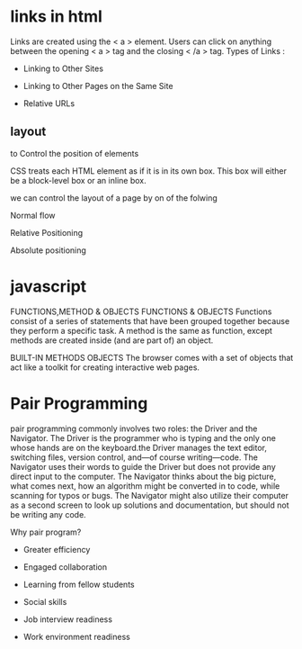 # links in html 
Links are created using the < a > element. Users can click on anything between the opening < a > tag and the closing < /a > tag. 
Types of Links :
- Linking to Other Sites

- Linking to Other Pages on the Same Site

- Relative URLs 


## layout 
to Control the position of elements

 
CSS treats each HTML element as if it is in its
own box. This box will either be a block-level
box or an inline box.

we can  control the layout of a page by on of the folwing

Normal flow

Relative Positioning

Absolute positioning

# javascript
FUNCTIONS,METHOD & OBJECTS
FUNCTIONS & OBJECTS Functions consist of a series of statements that have been grouped together because they perform a specific task. A method is the same as function, except methods are created inside (and are part of) an object.

BUILT-IN METHODS OBJECTS The browser comes with a set of objects that act like a toolkit for creating interactive web pages.

# Pair Programming 
pair programming commonly involves two roles: 
the Driver and the Navigator. The Driver is the programmer who is typing and the only one whose hands are on the keyboard.the Driver manages the text editor, switching files, version control, and—of course writing—code. 
The Navigator 
uses their words to guide the Driver but does not provide any direct input to the computer. The Navigator thinks about the big picture, what comes next, how an algorithm might be converted in to code, while scanning for typos or bugs. The Navigator might also utilize their computer as a second screen to look up solutions and documentation, but should not be writing any code. 

Why pair program?

- Greater efficiency

- Engaged collaboration

- Learning from fellow students

- Social skills

- Job interview readiness

- Work environment readiness

